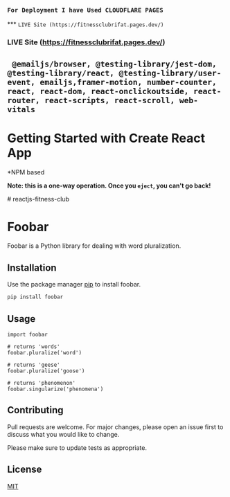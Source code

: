 ### `For Deployment I have Used CLOUDFLARE PAGES`

*** `LIVE Site (https://fitnessclubrifat.pages.dev/)`
### LIVE Site (https://fitnessclubrifat.pages.dev/)

## ` @emailjs/browser, @testing-library/jest-dom, @testing-library/react, @testing-library/user-event, emailjs,framer-motion, number-counter, react, react-dom, react-onclickoutside, react-router, react-scripts, react-scroll, web-vitals`

# Getting Started with Create React App
*NPM based

**Note: this is a one-way operation. Once you `eject`, you can't go back!**

#   r e a c t j s - f i t n e s s - c l u b 
 
 

# Foobar

Foobar is a Python library for dealing with word pluralization.

## Installation

Use the package manager [pip](https://pip.pypa.io/en/stable/) to install foobar.

```bash
pip install foobar
```

## Usage

```React
import foobar

# returns 'words'
foobar.pluralize('word')

# returns 'geese'
foobar.pluralize('goose')

# returns 'phenomenon'
foobar.singularize('phenomena')
```

## Contributing
Pull requests are welcome. For major changes, please open an issue first to discuss what you would like to change.

Please make sure to update tests as appropriate.

## License
[MIT](https://choosealicense.com/licenses/mit/)